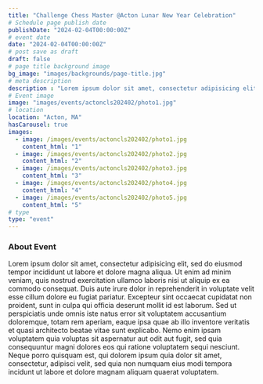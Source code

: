 ```yaml
---
title: "Challenge Chess Master @Acton Lunar New Year Celebration"
# Schedule page publish date
publishDate: "2024-02-04T00:00:00Z"
# event date
date: "2024-02-04T00:00:00Z"
# post save as draft
draft: false
# page title background image
bg_image: "images/backgrounds/page-title.jpg"
# meta description
description : "Lorem ipsum dolor sit amet, consectetur adipisicing elit, sed do eiusmod tempor incididunt ut labore. dolore magna aliqua. Ut enim ad minim veniam, quis nostrud."
# Event image
image: "images/events/actoncls202402/photo1.jpg"
# location
location: "Acton, MA"
hasCarousel: true
images: 
  - image: /images/events/actoncls202402/photo1.jpg
    content_html: "1"
  - image: /images/events/actoncls202402/photo2.jpg
    content_html: "2"
  - image: /images/events/actoncls202402/photo3.jpg
    content_html: "3"
  - image: /images/events/actoncls202402/photo4.jpg
    content_html: "4"
  - image: /images/events/actoncls202402/photo5.jpg
    content_html: "5"
# type
type: "event"
---
```


### About Event

Lorem ipsum dolor sit amet, consectetur adipisicing elit, sed do eiusmod tempor incididunt ut labore et dolore magna aliqua. Ut enim ad minim veniam, quis nostrud exercitation ullamco laboris nisi ut aliquip ex ea commodo consequat. Duis aute irure dolor in reprehenderit in voluptate velit esse cillum dolore eu fugiat  pariatur. Excepteur sint occaecat cupidatat non proident, sunt in culpa qui officia deserunt mollit id est laborum. Sed ut perspiciatis unde omnis iste natus error sit voluptatem accusantium doloremque, totam rem aperiam, eaque ipsa quae ab illo inventore veritatis et quasi architecto beatae vitae sunt explicabo. Nemo enim ipsam voluptatem quia voluptas sit aspernatur aut odit aut fugit, sed quia consequuntur magni dolores eos qui ratione voluptatem sequi nesciunt. Neque porro quisquam est, qui dolorem ipsum quia dolor sit amet, consectetur, adipisci velit, sed quia non numquam eius modi tempora incidunt ut labore et dolore magnam aliquam quaerat voluptatem.

